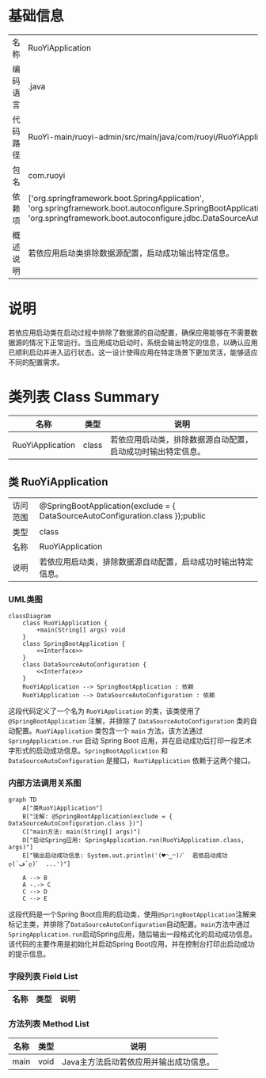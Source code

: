 # 基础信息

|      |      |
|------|------|
| 名称 | RuoYiApplication |
| 编码语言 | .java |
| 代码路径 | RuoYi-main/ruoyi-admin/src/main/java/com/ruoyi/RuoYiApplication.java |
| 包名 | com.ruoyi |
| 依赖项 | ['org.springframework.boot.SpringApplication', 'org.springframework.boot.autoconfigure.SpringBootApplication', 'org.springframework.boot.autoconfigure.jdbc.DataSourceAutoConfiguration'] |
| 概述说明 | 若依应用启动类排除数据源配置，启动成功输出特定信息。 |

# 说明

若依应用启动类在启动过程中排除了数据源的自动配置，确保应用能够在不需要数据源的情况下正常运行。当应用成功启动时，系统会输出特定的信息，以确认应用已顺利启动并进入运行状态。这一设计使得应用在特定场景下更加灵活，能够适应不同的配置需求。

# 类列表 Class Summary

| 名称   | 类型  | 说明 |
|-------|------|-------------|
| RuoYiApplication | class | 若依应用启动类，排除数据源自动配置，启动成功时输出特定信息。 |



## 类 RuoYiApplication

|      |      |
|------|------|
| 访问范围 | @SpringBootApplication(exclude = { DataSourceAutoConfiguration.class });public |
| 类型 | class |
| 名称 | RuoYiApplication |
| 说明 | 若依应用启动类，排除数据源自动配置，启动成功时输出特定信息。 |


### UML类图

```mermaid
classDiagram
    class RuoYiApplication {
        +main(String[] args) void
    }
    class SpringBootApplication {
        <<Interface>>
    }
    class DataSourceAutoConfiguration {
        <<Interface>>
    }
    RuoYiApplication --> SpringBootApplication : 依赖
    RuoYiApplication --> DataSourceAutoConfiguration : 依赖
```

这段代码定义了一个名为 `RuoYiApplication` 的类，该类使用了 `@SpringBootApplication` 注解，并排除了 `DataSourceAutoConfiguration` 类的自动配置。`RuoYiApplication` 类包含一个 `main` 方法，该方法通过 `SpringApplication.run` 启动 Spring Boot 应用，并在启动成功后打印一段艺术字形式的启动成功信息。`SpringBootApplication` 和 `DataSourceAutoConfiguration` 是接口，`RuoYiApplication` 依赖于这两个接口。


### 内部方法调用关系图

```mermaid
graph TD
    A["类RuoYiApplication"]
    B["注解: @SpringBootApplication(exclude = { DataSourceAutoConfiguration.class })"]
    C["main方法: main(String[] args)"]
    D["启动Spring应用: SpringApplication.run(RuoYiApplication.class, args)"]
    E["输出启动成功信息: System.out.println('(♥◠‿◠)ﾉﾞ  若依启动成功   ლ(´ڡ`ლ)ﾞ  ...')"]

    A --> B
    A -.-> C
    C --> D
    C --> E
```

这段代码是一个Spring Boot应用的启动类，使用`@SpringBootApplication`注解来标记主类，并排除了`DataSourceAutoConfiguration`自动配置。`main`方法中通过`SpringApplication.run`启动Spring应用，随后输出一段格式化的启动成功信息。该代码的主要作用是初始化并启动Spring Boot应用，并在控制台打印出启动成功的提示信息。

### 字段列表 Field List

| 名称  | 类型  | 说明 |
|-------|-------|------|

### 方法列表 Method List

| 名称  | 类型  | 说明 |
|-------|-------|------|
| main | void | Java主方法启动若依应用并输出成功信息。 |




